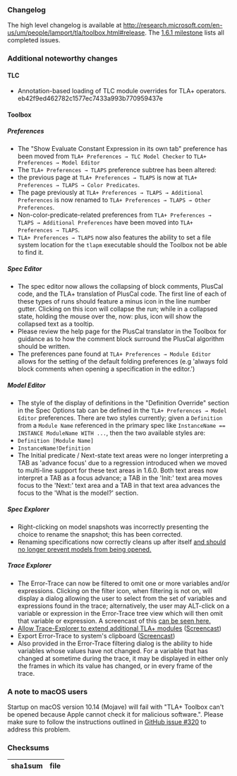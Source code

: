 ### Changelog
The high level changelog is available at http://research.microsoft.com/en-us/um/people/lamport/tla/toolbox.html#release. The [1.6.1 milestone](https://github.com/tlaplus/tlaplus/issues?q=is%3Aissue+milestone%3A1.6.1+is%3Aclosed) lists all completed issues.


### Additional noteworthy changes

#### TLC
* Annotation-based loading of TLC module overrides for TLA+ operators. eb42f9ed462782c1577ec7433a993b770959437e

#### Toolbox

##### Preferences
* The "Show Evaluate Constant Expression in its own tab" preference has been moved from `TLA+ Preferences → TLC Model Checker` to `TLA+ Preferences → Model Editor`
* The `TLA+ Preferences → TLAPS` preference subtree has been altered:
 * the previous page at `TLA+ Preferences → TLAPS` is now at `TLA+ Preferences → TLAPS → Color Predicates`.
 * The page previously at `TLA+ Preferences → TLAPS → Additional Preferences` is now renamed to `TLA+ Preferences → TLAPS → Other Preferences`.
 * Non-color-predicate-related preferences from `TLA+ Preferences → TLAPS → Additional Preferences` have been moved into `TLA+ Preferences → TLAPS`.
 * `TLA+ Preferences → TLAPS` now also features the ability to set a file system location for the `tlapm` executable should the Toolbox not be able to find it.

##### Spec Editor
* The spec editor now allows the collapsing of block comments, PlusCal code, and the TLA+ translation of PlusCal code. The first line of each of these types of runs should feature a minus icon in the line number gutter. Clicking on this icon will collapse the run; while in a collapsed state, holding the mouse over the, now: plus, icon will show the collapsed text as a tooltip.
 * Please review the help page for the PlusCal translator in the Toolbox for guidance
 as to how the comment block surround the PlusCal algorithm should be written.
 * The preferences pane found at `TLA+ Preferences → Module Editor` allows for the setting of the default folding preferences (e.g 'always fold block comments when opening a specification in the editor.')

##### Model Editor
* The style of the display of definitions in the "Definition Override" section in the Spec Options tab can be defined in the `TLA+ Preferences → Model Editor` preferences. There are two styles currently; given a `Definition` from a `Module Name` referenced in the primary spec like `InstanceName == INSTANCE ModuleName WITH ...`, then the two available styles are:
 * `Definition [Module Name]`
 * `InstanceName!Definition`
* The Initial predicate / Next-state text areas were no longer interpreting a TAB as 'advance focus' due to a regression introduced when we moved to multi-line support for these text areas in 1.6.0. Both text areas now interpret a TAB as a focus advance; a TAB in the 'Init:' text area moves focus to the 'Next:' text area and a TAB in that text area advances the focus to the 'What is the model?' section.

##### Spec Explorer
* Right-clicking on model snapshots was incorrectly presenting the choice to rename the snapshot; this has been corrected.
* Renaming specifications now correctly cleans up after itself [and should no longer prevent models from being opened.](https://github.com/tlaplus/tlaplus/issues/339)

##### Trace Explorer
* The Error-Trace can now be filtered to omit one or more variables and/or expressions. Clicking on the filter icon, when filtering is not on, will display a dialog allowing the user to select from the set of variables and expressions found in the trace; alternatively, the user may ALT-click on a variable or expression in the Error-Trace tree view which will then omit that variable or expression. A screencast of this [can be seen here.](https://raw.githubusercontent.com/tlaplus/tlaplus/master/general/docs/changelogs/screencasts/error-trace-filtering.gif)
* [Allow Trace-Explorer to extend additional TLA+ modules](https://github.com/tlaplus/tlaplus/issues/342) ([Screencast](https://raw.githubusercontent.com/tlaplus/tlaplus/master/general/docs/changelogs/screencasts/ExtendModulesForTraceExplorer.gif))
* Export Error-Trace to system's clipboard ([Screencast](https://raw.githubusercontent.com/tlaplus/tlaplus/master/general/docs/changelogs/screencasts/ExportErrorTrace.gif))
* Also provided in the Error-Trace filtering dialog is the ability to hide variables whose values have not changed. For a variable that has changed at sometime during the trace, it may be displayed in either only the frames in which its value has changed, or in every frame of the trace.

### A note to macOS users
Startup on macOS version 10.14 (Mojave) will fail with "TLA+ Toolbox can't be opened because Apple cannot check it for malicious software.".  Please make sure to follow the instructions outlined in [GitHub issue #320](https://github.com/tlaplus/tlaplus/issues/320) to address this problem.

### Checksums
sha1sum|file
------------ | -------------
